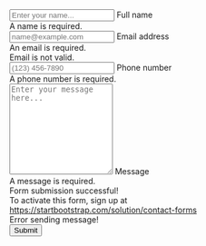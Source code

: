 <div class="row gx-4 gx-lg-5 justify-content-center mb-5">
    <div class="col-lg-6">
        <!-- * * * * * * * * * * * * * * *-->
        <!-- * * SB Forms Contact Form * *-->
        <!-- * * * * * * * * * * * * * * *-->
        <!-- This form is pre-integrated with SB Forms.-->
        <!-- To make this form functional, sign up at-->
        <!-- https://startbootstrap.com/solution/contact-forms-->
        <!-- to get an API token!-->
        <form id="contactForm" data-sb-form-api-token="API_TOKEN">
            <!-- Name input-->
            <div class="form-floating mb-3">
                <input class="form-control" id="name" type="text" placeholder="Enter your name..." data-sb-validations="required" />
                <label for="name">Full name</label>
                <div class="invalid-feedback" data-sb-feedback="name:required">A name is required.</div>
            </div>
            <!-- Email address input-->
            <div class="form-floating mb-3">
                <input class="form-control" id="email" type="email" placeholder="name@example.com" data-sb-validations="required,email" />
                <label for="email">Email address</label>
                <div class="invalid-feedback" data-sb-feedback="email:required">An email is required.</div>
                <div class="invalid-feedback" data-sb-feedback="email:email">Email is not valid.</div>
            </div>
            <!-- Phone number input-->
            <div class="form-floating mb-3">
                <input class="form-control" id="phone" type="tel" placeholder="(123) 456-7890" data-sb-validations="required" />
                <label for="phone">Phone number</label>
                <div class="invalid-feedback" data-sb-feedback="phone:required">A phone number is required.</div>
            </div>
            <!-- Message input-->
            <div class="form-floating mb-3">
                <textarea class="form-control" id="message" type="text" placeholder="Enter your message here..." style="height: 10rem" data-sb-validations="required"></textarea>
                <label for="message">Message</label>
                <div class="invalid-feedback" data-sb-feedback="message:required">A message is required.</div>
            </div>
            <!-- Submit success message-->
            <!---->
            <!-- This is what your users will see when the form-->
            <!-- has successfully submitted-->
            <div class="d-none" id="submitSuccessMessage">
                <div class="text-center mb-3">
                    <div class="fw-bolder">Form submission successful!</div>
                    To activate this form, sign up at
                    <br />
                    <a href="https://startbootstrap.com/solution/contact-forms">https://startbootstrap.com/solution/contact-forms</a>
                </div>
            </div>
            <!-- Submit error message-->
            <!---->
            <!-- This is what your users will see when there is-->
            <!-- an error submitting the form-->
            <div class="d-none" id="submitErrorMessage"><div class="text-center text-danger mb-3">Error sending message!</div></div>
            <!-- Submit Button-->
            <div class="d-grid"><button class="btn btn-primary btn-xl disabled" id="submitButton" type="submit">Submit</button></div>
        </form>
    </div>
</div>